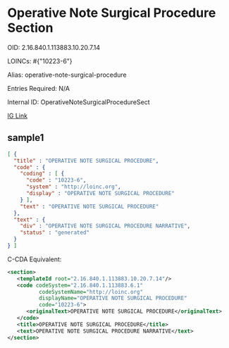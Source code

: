 # Operative Note Surgical Procedure Section

OID: 2.16.840.1.113883.10.20.7.14

LOINCs: #{"10223-6"}

Alias: operative-note-surgical-procedure

Entries Required: N/A

Internal ID: OperativeNoteSurgicalProcedureSect

[IG Link](https://www.hl7.org/ccdasearch/templates/2.16.840.1.113883.10.20.7.14.html)

## sample1

```json
[ {
  "title" : "OPERATIVE NOTE SURGICAL PROCEDURE",
  "code" : {
    "coding" : [ {
      "code" : "10223-6",
      "system" : "http://loinc.org",
      "display" : "OPERATIVE NOTE SURGICAL PROCEDURE"
    } ],
    "text" : "OPERATIVE NOTE SURGICAL PROCEDURE"
  },
  "text" : {
    "div" : "OPERATIVE NOTE SURGICAL PROCEDURE NARRATIVE",
    "status" : "generated"
  }
} ]
```

C-CDA Equivalent:
```xml
<section>
   <templateId root="2.16.840.1.113883.10.20.7.14"/>
   <code codeSystem="2.16.840.1.113883.6.1"
          codeSystemName="http://loinc.org"
          displayName="OPERATIVE NOTE SURGICAL PROCEDURE"
          code="10223-6">
      <originalText>OPERATIVE NOTE SURGICAL PROCEDURE</originalText>
   </code>
   <title>OPERATIVE NOTE SURGICAL PROCEDURE</title>
   <text>OPERATIVE NOTE SURGICAL PROCEDURE NARRATIVE</text>
</section>
```